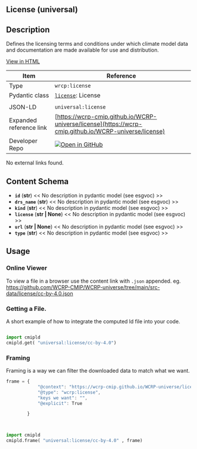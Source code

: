 

<section id="description">

# License  (universal)



## Description
Defines the licensing terms and conditions under which climate model data and documentation are made available for use and distribution.

[View in HTML](https://wcrp-cmip.github.io/WCRP-universe/license/license)

</section>



<section id="info">


| Item | Reference |
| --- | --- |
| Type | `wrcp:license` |
| Pydantic class | [`license`](https://github.com/ESGF/esgf-vocab/blob/main/src/esgvoc/api/data_descriptors/license.py): License |
| | |
| JSON-LD | `universal:license` |
| Expanded reference link | [https://wcrp-cmip.github.io/WCRP-universe/license](https://wcrp-cmip.github.io/WCRP-universe/license) |
| Developer Repo | [![Open in GitHub](https://img.shields.io/badge/Open-GitHub-blue?logo=github&style=flat-square)](https://github.com/WCRP-CMIP/WCRP-universe/tree/main/src-data/license) |


</section>
    No external links found. 
<section id="schema">

## Content Schema

- **`id`** (**str**) 
  << No description in pydantic model (see esgvoc) >>
- **`drs_name`** (**str**) 
  << No description in pydantic model (see esgvoc) >>
- **`kind`** (**str**) 
  << No description in pydantic model (see esgvoc) >>
- **`license`** (**str | None**) 
  << No description in pydantic model (see esgvoc) >>
- **`url`** (**str | None**) 
  << No description in pydantic model (see esgvoc) >>
- **`type`** (**str**) 
  << No description in pydantic model (see esgvoc) >>





</section>   

<section id="usage">

## Usage

### Online Viewer 
To view a file in a browser use the content link with `.json` appended. 
eg. https://github.com/WCRP-CMIP/WCRP-universe/tree/main/src-data/license/cc-by-4.0.json

### Getting a File. 

A short example of how to integrate the computed ld file into your code. 

```python

import cmipld
cmipld.get( "universal:license/cc-by-4.0")

```

### Framing
Framing is a way we can filter the downloaded data to match what we want. 
```js
frame = {
            "@context": "https://wcrp-cmip.github.io/WCRP-universe/license/_context",
            "@type": "wcrp:license",
            "keys we want": "",
            "@explicit": True

        }
        
```

```python

import cmipld
cmipld.frame( "universal:license/cc-by-4.0" , frame)

```
</section>

    